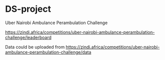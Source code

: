 # DS-project

Uber Nairobi Ambulance Perambulation Challenge

https://zindi.africa/competitions/uber-nairobi-ambulance-perambulation-challenge/leaderboard

Data could be uploaded from https://zindi.africa/competitions/uber-nairobi-ambulance-perambulation-challenge/data
